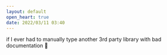 ```yaml
---
layout: default
open_heart: true
date: 2022/03/11 03:40
---
```


if I ever had to manually type another 3rd party library with bad documentation 🤬

